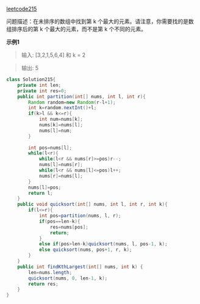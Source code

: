 [leetcode215](https://leetcode-cn.com/problems/kth-largest-element-in-an-array/)

问题描述：在未排序的数组中找到第 k 个最大的元素。请注意，你需要找的是数组排序后的第 k 个最大的元素，而不是第 k 个不同的元素。

**示例1**
>输入: [3,2,1,5,6,4] 和 k = 2

>输出: 5

```Java
class Solution215{
    private int len;
    private int res=0;
    public int partition(int[] nums, int l, int r){
        Random random=new Random(r-l+1);
        int k=random.nextInt()+l;
        if(k>l && k<=r){
            int num=nums[k];
            nums[k]=nums[l];
            nums[l]=num;
        }
        
        int pos=nums[l];
        while(l<r){
            while(l<r && nums[r]>=pos)r--;
            nums[l]=nums[r];
            while(l<r && nums[l]<=pos)l++;
            nums[r]=nums[l];
        }
        nums[l]=pos;
        return l;
    }
    public void quicksort(int[] nums, int l, int r, int k){
        if(l<=r){
            int pos=partition(nums, l, r);
            if(pos==len-k){
                res=nums[pos];
                return;
            }
            else if(pos>len-k)quicksort(nums, l, pos-1, k);
            else quicksort(nums, pos+1, r, k);
        }
    }
    public int findKthLargest(int[] nums, int k) {
        len=nums.length;
        quicksort(nums, 0, len-1, k);
        return res;
    }
}
```